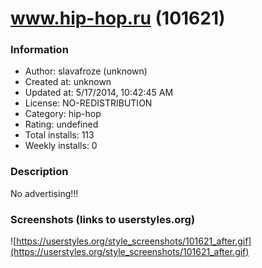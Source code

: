 # www.hip-hop.ru (101621)

### Information
- Author: slavafroze (unknown)
- Created at: unknown
- Updated at: 5/17/2014, 10:42:45 AM
- License: NO-REDISTRIBUTION
- Category: hip-hop
- Rating: undefined
- Total installs: 113
- Weekly installs: 0


### Description
No advertising!!!


### Screenshots (links to userstyles.org)
![https://userstyles.org/style_screenshots/101621_after.gif](https://userstyles.org/style_screenshots/101621_after.gif)


